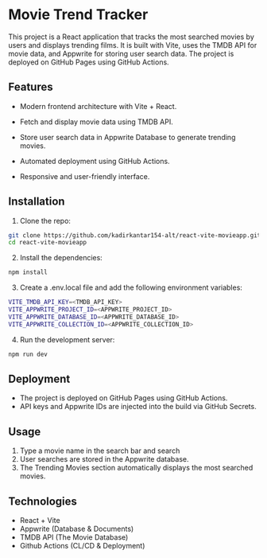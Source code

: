 # Movie Trend Tracker
This project is a React application that tracks the most searched movies by users and displays trending films.
It is built with Vite, uses the TMDB API for movie data, and Appwrite for storing user search data.
The project is deployed on GitHub Pages using GitHub Actions.

## Features

- Modern frontend architecture with Vite + React.

- Fetch and display movie data using TMDB API.

- Store user search data in Appwrite Database to generate trending movies.

- Automated deployment using GitHub Actions.

- Responsive and user-friendly interface.


## Installation
1. Clone the repo:
```bash
git clone https://github.com/kadirkantar154-alt/react-vite-movieapp.git
cd react-vite-movieapp
```
2. Install the dependencies:
```bash
npm install
```
3. Create a .env.local file and add the following environment variables:
```bash
VITE_TMDB_API_KEY=<TMDB_API_KEY>
VITE_APPWRITE_PROJECT_ID=<APPWRITE_PROJECT_ID>
VITE_APPWRITE_DATABASE_ID=<APPWRITE_DATABASE_ID>
VITE_APPWRITE_COLLECTION_ID=<APPWRITE_COLLECTION_ID>
```
4. Run the development server:
```bash
npm run dev
```

## Deployment
- The project is deployed on GitHub Pages using GitHub Actions.
- API keys and Appwrite IDs are injected into the build via GitHub Secrets.

## Usage
1. Type a movie name in the search bar and search
2. User searches are stored in the Appwrite database.
3. The Trending Movies section automatically displays the most searched movies.

## Technologies
- React + Vite
- Appwrite (Database & Documents)
- TMDB API (The Movie Database)
- Github Actions (CL/CD & Deployment)